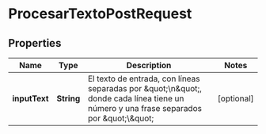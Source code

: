 

# ProcesarTextoPostRequest


## Properties

| Name | Type | Description | Notes |
|------------ | ------------- | ------------- | -------------|
|**inputText** | **String** | El texto de entrada, con líneas separadas por \&quot;\\n\&quot;, donde cada línea tiene un número y una frase separados por \&quot;\\\&quot; |  [optional] |



